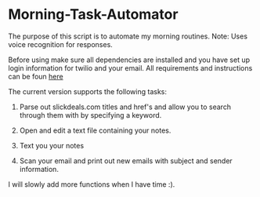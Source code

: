 # Morning-Task-Automator

The purpose of this script is to automate my morning routines. 
Note: Uses voice recognition for responses.

Before using make sure all dependencies are installed and you have set up login information for twilio and your email.
All requirements and instructions can be foun [here](Dependencies.md)

The current version supports the following tasks:

1. Parse out slickdeals.com titles and href's and allow you to search through them with by specifying a keyword.

2. Open and edit a text file containing your notes.

3. Text you your notes

4. Scan your email and print out new emails with subject and sender information.

I will slowly add more functions when I have time :). 
